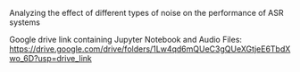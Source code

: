 Analyzing the effect of different types of noise on the performance of ASR systems

Google drive link containing Jupyter Notebook and Audio Files: https://drive.google.com/drive/folders/1Lw4qd6mQUeC3gQUeXGtjeE6TbdXwo_6D?usp=drive_link
